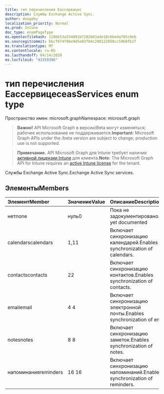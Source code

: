 ```yaml
---
title: тип перечисления Еассервицес
description: Службы Exchange Active Sync.
author: dougeby
localization_priority: Normal
ms.prod: Intune
doc_type: enumPageType
ms.openlocfilehash: 1286b53a534891b7282b03ade10c6bedaf85c9eb
ms.sourcegitcommit: bbcf074f0be9d5e02f84c290122850cc5968fb1f
ms.translationtype: MT
ms.contentlocale: ru-RU
ms.lasthandoff: 04/14/2020
ms.locfileid: "43359396"
---
```

# <a name="easservices-enum-type"></a><span data-ttu-id="e3645-103">тип перечисления Еассервицес</span><span class="sxs-lookup"><span data-stu-id="e3645-103">easServices enum type</span></span>

<span data-ttu-id="e3645-104">Пространство имен: microsoft.graph</span><span class="sxs-lookup"><span data-stu-id="e3645-104">Namespace: microsoft.graph</span></span>

> <span data-ttu-id="e3645-105">**Важно!** API Microsoft Graph в версии/Beta могут изменяться; рабочее использование не поддерживается.</span><span class="sxs-lookup"><span data-stu-id="e3645-105">**Important:** Microsoft Graph APIs under the /beta version are subject to change; production use is not supported.</span></span>

> <span data-ttu-id="e3645-106">**Примечание.** API Microsoft Graph для Intune требует наличия [активной лицензии Intune](https://go.microsoft.com/fwlink/?linkid=839381) для клиента.</span><span class="sxs-lookup"><span data-stu-id="e3645-106">**Note:** The Microsoft Graph API for Intune requires an [active Intune license](https://go.microsoft.com/fwlink/?linkid=839381) for the tenant.</span></span>

<span data-ttu-id="e3645-107">Службы Exchange Active Sync.</span><span class="sxs-lookup"><span data-stu-id="e3645-107">Exchange Active Sync services.</span></span>

## <a name="members"></a><span data-ttu-id="e3645-108">Элементы</span><span class="sxs-lookup"><span data-stu-id="e3645-108">Members</span></span>
|<span data-ttu-id="e3645-109">Элемент</span><span class="sxs-lookup"><span data-stu-id="e3645-109">Member</span></span>|<span data-ttu-id="e3645-110">Значение</span><span class="sxs-lookup"><span data-stu-id="e3645-110">Value</span></span>|<span data-ttu-id="e3645-111">Описание</span><span class="sxs-lookup"><span data-stu-id="e3645-111">Description</span></span>|
|:---|:---|:---|
|<span data-ttu-id="e3645-112">нет</span><span class="sxs-lookup"><span data-stu-id="e3645-112">none</span></span>|<span data-ttu-id="e3645-113">нуль</span><span class="sxs-lookup"><span data-stu-id="e3645-113">0</span></span>|<span data-ttu-id="e3645-114">Пока не задокументировано.</span><span class="sxs-lookup"><span data-stu-id="e3645-114">Not yet documented</span></span>|
|<span data-ttu-id="e3645-115">calendars</span><span class="sxs-lookup"><span data-stu-id="e3645-115">calendars</span></span>|<span data-ttu-id="e3645-116">1,1</span><span class="sxs-lookup"><span data-stu-id="e3645-116">1</span></span>|<span data-ttu-id="e3645-117">Включает синхронизацию календарей.</span><span class="sxs-lookup"><span data-stu-id="e3645-117">Enables synchronization of calendars.</span></span>|
|<span data-ttu-id="e3645-118">contacts</span><span class="sxs-lookup"><span data-stu-id="e3645-118">contacts</span></span>|<span data-ttu-id="e3645-119">2</span><span class="sxs-lookup"><span data-stu-id="e3645-119">2</span></span>|<span data-ttu-id="e3645-120">Включает синхронизацию контактов.</span><span class="sxs-lookup"><span data-stu-id="e3645-120">Enables synchronization of contacts.</span></span>|
|<span data-ttu-id="e3645-121">email</span><span class="sxs-lookup"><span data-stu-id="e3645-121">email</span></span>|<span data-ttu-id="e3645-122">4 </span><span class="sxs-lookup"><span data-stu-id="e3645-122">4</span></span>|<span data-ttu-id="e3645-123">Включает синхронизацию электронной почты.</span><span class="sxs-lookup"><span data-stu-id="e3645-123">Enables synchronization of email.</span></span>|
|<span data-ttu-id="e3645-124">notes</span><span class="sxs-lookup"><span data-stu-id="e3645-124">notes</span></span>|<span data-ttu-id="e3645-125">8 </span><span class="sxs-lookup"><span data-stu-id="e3645-125">8</span></span>|<span data-ttu-id="e3645-126">Включает синхронизацию заметок.</span><span class="sxs-lookup"><span data-stu-id="e3645-126">Enables synchronization of notes.</span></span>|
|<span data-ttu-id="e3645-127">напоминания</span><span class="sxs-lookup"><span data-stu-id="e3645-127">reminders</span></span>|<span data-ttu-id="e3645-128">16 </span><span class="sxs-lookup"><span data-stu-id="e3645-128">16</span></span>|<span data-ttu-id="e3645-129">Включает синхронизацию напоминаний.</span><span class="sxs-lookup"><span data-stu-id="e3645-129">Enables synchronization of reminders.</span></span>|




